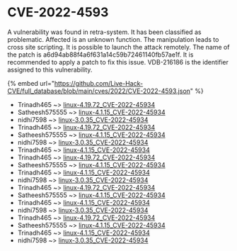 # CVE-2022-4593

A vulnerability was found in retra-system. It has been classified as problematic. Affected is an unknown function. The manipulation leads to cross site scripting. It is possible to launch the attack remotely. The name of the patch is a6d94ab88f4a6f631a14c59b72461140fb57ae1f. It is recommended to apply a patch to fix this issue. VDB-216186 is the identifier assigned to this vulnerability.

{% embed url="https://github.com/Live-Hack-CVE/full_database/blob/main/cves/2022/CVE-2022-4593.json" %}


* Trinadh465 ~> [linux-4.19.72_CVE-2022-45934](https://www.alice-snow.ru/2022/database/cve-2022-4593/linux-4.19.72_cve-2022-45934-trinadh465)
* Satheesh575555 ~> [linux-4.1.15_CVE-2022-45934](https://www.alice-snow.ru/2022/database/cve-2022-4593/linux-4.1.15_cve-2022-45934-satheesh575555)
* nidhi7598 ~> [linux-3.0.35_CVE-2022-45934](https://www.alice-snow.ru/2022/database/cve-2022-4593/linux-3.0.35_cve-2022-45934-nidhi7598)
* Trinadh465 ~> [linux-4.19.72_CVE-2022-45934](https://www.alice-snow.ru/2022/database/cve-2022-4593/linux-4.19.72_cve-2022-45934-trinadh465)
* Satheesh575555 ~> [linux-4.1.15_CVE-2022-45934](https://www.alice-snow.ru/2022/database/cve-2022-4593/linux-4.1.15_cve-2022-45934-satheesh575555)
* nidhi7598 ~> [linux-3.0.35_CVE-2022-45934](https://www.alice-snow.ru/2022/database/cve-2022-4593/linux-3.0.35_cve-2022-45934-nidhi7598)
* Trinadh465 ~> [linux-4.1.15_CVE-2022-45934](https://www.alice-snow.ru/2022/database/cve-2022-4593/linux-4.1.15_cve-2022-45934-trinadh465)
* Trinadh465 ~> [linux-4.19.72_CVE-2022-45934](https://www.alice-snow.ru/2022/database/cve-2022-4593/linux-4.19.72_cve-2022-45934-trinadh465)
* Satheesh575555 ~> [linux-4.1.15_CVE-2022-45934](https://www.alice-snow.ru/2022/database/cve-2022-4593/linux-4.1.15_cve-2022-45934-satheesh575555)
* Trinadh465 ~> [linux-4.1.15_CVE-2022-45934](https://www.alice-snow.ru/2022/database/cve-2022-4593/linux-4.1.15_cve-2022-45934-trinadh465)
* nidhi7598 ~> [linux-3.0.35_CVE-2022-45934](https://www.alice-snow.ru/2022/database/cve-2022-4593/linux-3.0.35_cve-2022-45934-nidhi7598)
* Trinadh465 ~> [linux-4.19.72_CVE-2022-45934](https://www.alice-snow.ru/2022/database/cve-2022-4593/linux-4.19.72_cve-2022-45934-trinadh465)
* Satheesh575555 ~> [linux-4.1.15_CVE-2022-45934](https://www.alice-snow.ru/2022/database/cve-2022-4593/linux-4.1.15_cve-2022-45934-satheesh575555)
* Trinadh465 ~> [linux-4.1.15_CVE-2022-45934](https://www.alice-snow.ru/2022/database/cve-2022-4593/linux-4.1.15_cve-2022-45934-trinadh465)
* nidhi7598 ~> [linux-3.0.35_CVE-2022-45934](https://www.alice-snow.ru/2022/database/cve-2022-4593/linux-3.0.35_cve-2022-45934-nidhi7598)
* Trinadh465 ~> [linux-4.19.72_CVE-2022-45934](https://www.alice-snow.ru/2022/database/cve-2022-4593/linux-4.19.72_cve-2022-45934-trinadh465)
* Satheesh575555 ~> [linux-4.1.15_CVE-2022-45934](https://www.alice-snow.ru/2022/database/cve-2022-4593/linux-4.1.15_cve-2022-45934-satheesh575555)
* Trinadh465 ~> [linux-4.1.15_CVE-2022-45934](https://www.alice-snow.ru/2022/database/cve-2022-4593/linux-4.1.15_cve-2022-45934-trinadh465)
* nidhi7598 ~> [linux-3.0.35_CVE-2022-45934](https://www.alice-snow.ru/2022/database/cve-2022-4593/linux-3.0.35_cve-2022-45934-nidhi7598)